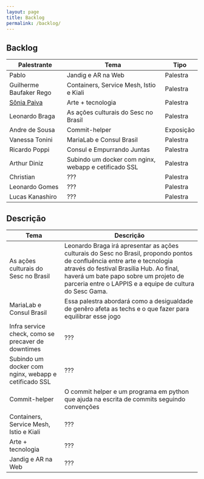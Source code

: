 ```yaml
---
layout: page
title: Backlog
permalink: /backlog/
---
```


## Backlog

| Palestrante                                    | Tema                                             | Tipo     |
| ---------------------------------------------- | ------------------------------------------------ | -------- |
| Pablo                                          | Jandig e AR na Web                               | Palestra |
| Guilherme Baufaker Rego                        | Containers, Service Mesh, Istio e Kiali          | Palestra |
| [Sônia Paiva](https://www.facebook.com/ltcunb) | Arte + tecnologia                                | Palestra |
| Leonardo Braga                                 | As ações culturais do Sesc no Brasil             | Palestra |
| Andre de Sousa                                 | Commit-helper                                    | Exposição |
| Vanessa Tonini                                 | MariaLab e Consul Brasil                         | Palestra |
| Ricardo Poppi                                  | Consul e Empurrando Juntas                       | Palestra |
| Arthur Diniz                                   |     Subindo um docker com nginx, webapp e cetificado SSL                             | Palestra |
| Christian                                      | ???                                              | Palestra |
| Leonardo Gomes                                 | ???                                              | Palestra |
| Lucas Kanashiro                                | ???                                              | Palestra |

## Descrição

| Tema                                           | Descrição                                       |
| ---------------------------------------------- | ----------------------------------------------- |
| As ações culturais do Sesc no Brasil | Leonardo Braga irá apresentar as ações culturais do Sesc no Brasil, propondo pontos de confluência entre arte e tecnologia através do festival Brasília Hub. Ao final, haverá um bate papo sobre um projeto de parceria entre o LAPPIS e a equipe de cultura do Sesc Gama. |
| MariaLab e Consul Brasil | Essa palestra abordará como a desigualdade de genêro afeta as techs e o que fazer para equilibrar esse jogo |
| Infra service check, como se precaver de downtimes | ??? |
| Subindo um docker com nginx, webapp e cetificado SSL | ??? |
| Commit-helper | O commit helper e um programa em python que ajuda na escrita de commits seguindo convenções |
| Containers, Service Mesh, Istio e Kiali        | ???                                             |
| Arte + tecnologia                              | ???                                             |
| Jandig e AR na Web                             | ???                                             |
